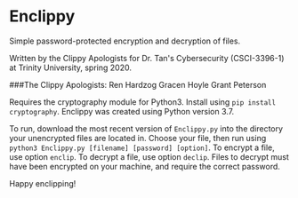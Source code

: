 # Enclippy
Simple password-protected encryption and decryption of files.

Written by the Clippy Apologists for Dr. Tan's Cybersecurity (CSCI-3396-1) at Trinity University, spring 2020.

###The Clippy Apologists:
Ren Hardzog
Gracen Hoyle
Grant Peterson

Requires the cryptography module for Python3. Install using `pip install cryptography`.
Enclippy was created using Python version 3.7.

To run, download the most recent version of `Enclippy.py` into the directory your unencrypted files are located in. Choose your file, then run using `python3 Enclippy.py [filename] [password] [option]`.
To encrypt a file, use option `enclip`. To decrypt a file, use option `declip`.
Files to decrypt must have been encrypted on your machine, and require the correct password.

Happy enclipping!

